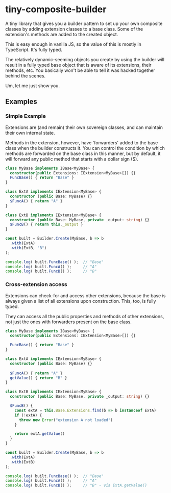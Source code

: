 # tiny-composite-builder

A tiny library that gives you a builder pattern to set up your own composite classes by adding
extension classes to a base class. Some of the extension's methods are added to the created object.

This is easy enough in vanilla JS, so the value of this is mostly in TypeScript. It's fully typed.

The relatively dynamic-seeming objects you create by using the builder will result in a fully typed
base object that is aware of its extensions, their methods, etc. You basically won't be able to
tell it was hacked together behind the scenes.

Um, let me just show you.

## Examples

### Simple Example

Extensions are (and remain) their own sovereign classes, and can maintain their own internal state.

Methods in the extension, however, have 'forwarders' added to the base class when the builder
constructs it. You can control the condition by which methods are forwarded on the base class in
this manner, but by default, it will forward any public method that starts with a dollar sign ($).

```ts
class MyBase implements IBase<MyBase> {
  constructor(public Extensions: IExtension<MyBase>[]) {}
  FuncBase() { return "Base" }
}

class ExtA implements IExtension<MyBase> {
  constructor (public Base: MyBase) {}
  $FuncA() { return "A" }
}

class ExtB implements IExtension<MyBase> {
  constructor (public Base: MyBase, private _output: string) {}
  $FuncB() { return this._output }
}

const built = Builder.Create(MyBase, b => b
  .with(ExtA)
  .with(ExtB, "B")
);

console.log( built.FuncBase() );  // "Base"
console.log( built.FuncA() );     // "A"
console.log( built.FuncB() );     // "B"
```

### Cross-extension access

Extensions can check-for and access other extensions, because the base is always given a list of
all extensions upon construction. This, too, is fully typed.

They can access all the public properties and methods of other extensions, not just the ones with
forwarders present on the base class.

```ts
class MyBase implements IBase<MyBase> {
  constructor(public Extensions: IExtension<MyBase>[]) {}

  FuncBase() { return "Base" }
}

class ExtA implements IExtension<MyBase> {
  constructor (public Base: MyBase) {}
  
  $FuncA() { return "A" }
  getValue() { return "B" }
}

class ExtB implements IExtension<MyBase> {
  constructor (public Base: MyBase, private _output: string) {}

  $FuncB() {
    const extA = this.Base.Extensions.find(b => b instanceof ExtA)
    if (!extA) {
      throw new Error("extension A not loaded")
    }

    return extA.getValue()
  }
}

const built = Builder.Create(MyBase, b => b
  .with(ExtA)
  .with(ExtB)
);

console.log( built.FuncBase() );  // "Base"
console.log( built.FuncA() );     // "A"
console.log( built.FuncB() );     // "B" - via ExtA.getValue()
```
